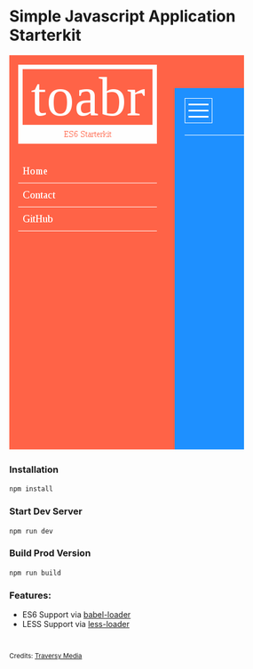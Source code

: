 # Simple Javascript Application Starterkit

![picture of the app](src/screenshot.png)

### Installation

```
npm install
```

### Start Dev Server

```
npm run dev
```

### Build Prod Version

```
npm run build
```

### Features:

* ES6 Support via [babel-loader](https://github.com/babel/babel-loader)
* LESS Support via [less-loader](https://github.com/webpack-contrib/less-loader)

#
<small>Credits: [Traversy Media](https://www.youtube.com/channel/UC29ju8bIPH5as8OGnQzwJyA)</small>
